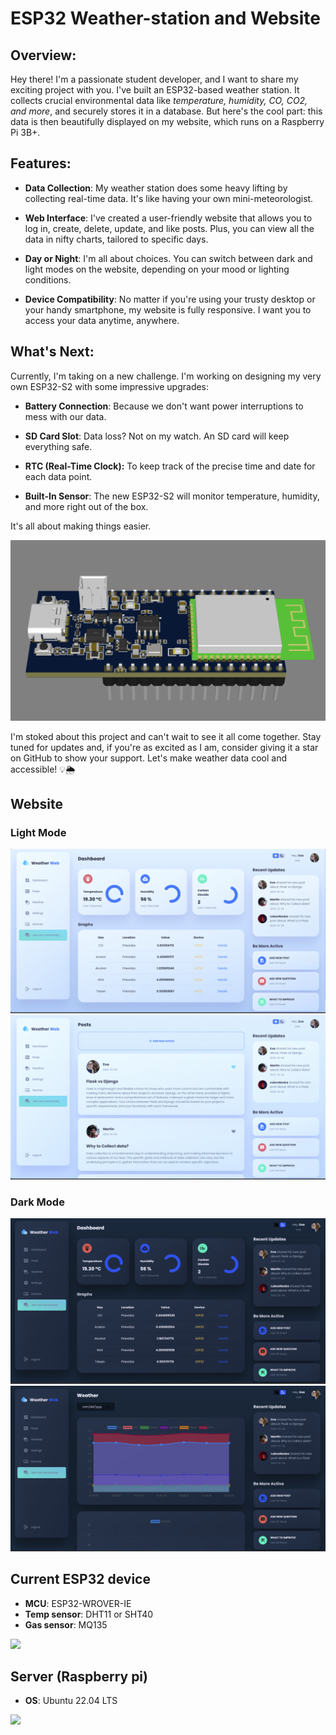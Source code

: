 # ESP32 Weather-station and Website

## Overview:
Hey there! I'm a passionate student developer, and I want to share my exciting project with you. I've built an ESP32-based weather station. It collects crucial environmental data like *temperature, humidity, CO, CO2, and more*, and securely stores it in a database. But here's the cool part: this data is then beautifully displayed on my website, which runs on a Raspberry Pi 3B+.

## Features:
- **Data Collection**: My weather station does some heavy lifting by collecting real-time data. It's like having your own mini-meteorologist.

- **Web Interface**: I've created a user-friendly website that allows you to log in, create, delete, update, and like posts. Plus, you can view all the data in nifty charts, tailored to specific days.

- **Day or Night**: I'm all about choices. You can switch between dark and light modes on the website, depending on your mood or lighting conditions.

- **Device Compatibility**: No matter if you're using your trusty desktop or your handy smartphone, my website is fully responsive. I want you to access your data anytime, anywhere.

## What's Next:
Currently, I'm taking on a new challenge. I'm working on designing my very own ESP32-S2 with some impressive upgrades:

- **Battery Connection**: Because we don't want power interruptions to mess with our data.

- **SD Card Slot**: Data loss? Not on my watch. An SD card will keep everything safe.

- **RTC (Real-Time Clock):** To keep track of the precise time and date for each data point.

- **Built-In Sensor**: The new ESP32-S2 will monitor temperature, humidity, and more right out of the box. 

It's all about making things easier.

![](assets/MyESP32Prototype.png)


I'm stoked about this project and can't wait to see it all come together. Stay tuned for updates and, if you're as excited as I am, consider giving it a star on GitHub to show your support. Let's make weather data cool and accessible! 💡🌦️

## Website
### Light Mode

![](assets/MyWebDashboard.jpg)
![](assets/MyWebPosts.jpg)

### Dark Mode

![](assets/MyWebDashboardNight.png)
![](assets/MyWebCharts.png)

## Current ESP32 device
- **MCU**: ESP32-WROVER-IE
- **Temp sensor**: DHT11 or SHT40
- **Gas sensor**: MQ135

![](assets/esp32_v1.jpg)

## Server (Raspberry pi)
- **OS**: Ubuntu 22.04 LTS

![](assets/raspberry_pi_w_case.jpg)

